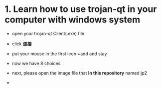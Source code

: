 # 1. Learn how to use trojan-qt in your computer with windows system

- open your trojan-qt Client(.exe) file

- click **连接**

- put your mouse in the first icon +add and stay 

- now we have 8 choices

- next, please open the image file that **In this repository** named jp2

- 
